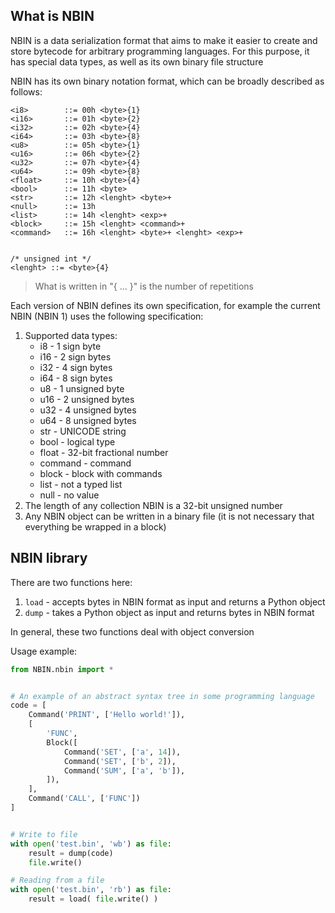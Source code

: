 ## What is NBIN

NBIN is a data serialization format that aims to make it easier to create and store bytecode for arbitrary programming languages. For this purpose, it has special data types, as well as its own binary file structure

NBIN has its own binary notation format, which can be broadly described as follows:
```bnf
<i8>        ::= 00h <byte>{1}
<i16>       ::= 01h <byte>{2}
<i32>       ::= 02h <byte>{4}
<i64>       ::= 03h <byte>{8}
<u8>        ::= 05h <byte>{1}
<u16>       ::= 06h <byte>{2}
<u32>       ::= 07h <byte>{4}
<u64>       ::= 09h <byte>{8}
<float>     ::= 10h <byte>{4}
<bool>      ::= 11h <byte>
<str>       ::= 12h <lenght> <byte>+
<null>      ::= 13h
<list>      ::= 14h <lenght> <exp>+
<block>     ::= 15h <lenght> <command>+
<command>   ::= 16h <lenght> <byte>+ <lenght> <exp>+


/* unsigned int */
<lenght> ::= <byte>{4}
```

> What is written in "{ ... }" is the number of repetitions

Each version of NBIN defines its own specification, for example the current NBIN (NBIN 1) uses the following specification:
1. Supported data types:
    * i8 - 1 sign byte
    * i16 - 2 sign bytes
    * i32 - 4 sign bytes
    * i64 - 8 sign bytes
    * u8 - 1 unsigned byte
    * u16 - 2 unsigned bytes
    * u32 - 4 unsigned bytes
    * u64 - 8 unsigned bytes
    * str - UNICODE string
    * bool - logical type
    * float - 32-bit fractional number
    * command - command
    * block - block with commands
    * list - not a typed list
    * null - no value
2. The length of any collection NBIN is a 32-bit unsigned number
3. Any NBIN object can be written in a binary file (it is not necessary that everything be wrapped in a block)


## NBIN library

There are two functions here:
1. `load` - accepts bytes in NBIN format as input and returns a Python object
1. `dump` - takes a Python object as input and returns bytes in NBIN format

In general, these two functions deal with object conversion

Usage example:
```python
from NBIN.nbin import *


# An example of an abstract syntax tree in some programming language
code = [
    Command('PRINT', ['Hello world!']),
    [
        'FUNC',
        Block([
            Command('SET', ['a', 14]),
            Command('SET', ['b', 2]),
            Command('SUM', ['a', 'b']),
        ]),
    ],
    Command('CALL', ['FUNC'])
]


# Write to file
with open('test.bin', 'wb') as file:
    result = dump(code)
    file.write()

# Reading from a file
with open('test.bin', 'rb') as file:
    result = load( file.write() )

```